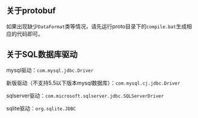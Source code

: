 ## 关于protobuf

如果出现缺少`DataFormat`类等情况，请先运行proto目录下的`compile.bat`生成相应的代码即可。

## 关于SQL数据库驱动

mysql驱动：`com.mysql.jdbc.Driver`
  
新版驱动（不支持5.5以下版本mysql数据库）：`com.mysql.cj.jdbc.Driver`

sqlserver驱动：`com.microsoft.sqlserver.jdbc.SQLServerDriver`

sqlite驱动：`org.sqlite.JDBC`